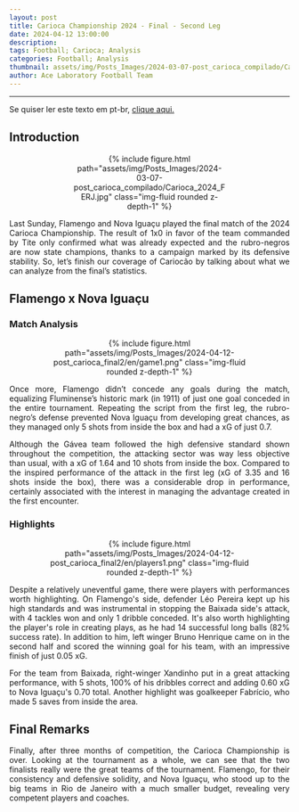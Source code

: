 ```yaml
---
layout: post
title: Carioca Championship 2024 - Final - Second Leg
date: 2024-04-12 13:00:00
description:
tags: Football; Carioca; Analysis
categories: Football; Analysis
thumbnail: assets/img/Posts_Images/2024-03-07-post_carioca_compilado/Carioca_2024_FERJ.jpg
author: Ace Laboratory Football Team
---
```


---
<p align="justify">
Se quiser ler este texto em pt-br, <a href = "https://ac3lab.github.io/blog/2000/post_carioca_final2-pt/"> clique aqui.</a>
</p>

<h2>Introduction</h2>

<div style="width: 55%; margin: 0 auto; text-align: center;">
{% include figure.html path="assets/img/Posts_Images/2024-03-07-post_carioca_compilado/Carioca_2024_FERJ.jpg" class="img-fluid rounded z-depth-1" %}
</div>

<div style="text-align: justify">
<p align="justify">
Last Sunday, Flamengo and Nova Iguaçu played the final match of the 2024 Carioca Championship. The result of 1x0 in favor of the team commanded by Tite only confirmed what was already expected and the rubro-negros are now state champions, thanks to a campaign marked by its defensive stability. So, let’s finish our coverage of Cariocão by talking about what we can analyze from the final’s statistics.
</p>
</div>

<h2>Flamengo x Nova Iguaçu</h2>

<div style="text-align: justify">

<h3>Match Analysis</h3>
<div style="width: 80%; margin: 0 auto; text-align: center;">
{% include figure.html path="assets/img/Posts_Images/2024-04-12-post_carioca_final2/en/game1.png" class="img-fluid rounded z-depth-1" %}
</div>

<p align="justify">
Once more, Flamengo didn’t concede any goals during the match, equalizing Fluminense’s historic mark (in 1911) of just one goal conceded in the entire tournament. Repeating the script from the first leg, the rubro-negro’s defense prevented Nova Iguaçu from developing great chances, as they managed only 5 shots from inside the box and had a xG of just 0.7.
</p>
<p align="justify">
Although the Gávea team followed the high defensive standard shown throughout the competition, the attacking sector was way less objective than usual, with a xG of 1.64 and 10 shots from inside the box. Compared to the inspired performance of the attack in the first leg (xG of 3.35 and 16 shots inside the box), there was a considerable drop in performance, certainly associated with the interest in managing the advantage created in the first encounter.

</p>



<h3>Highlights</h3>

<div style="width: 80%; margin: 0 auto; text-align: center;">
{% include figure.html path="assets/img/Posts_Images/2024-04-12-post_carioca_final2/en/players1.png" class="img-fluid rounded z-depth-1" %}
</div>

<p align="justify">
Despite a relatively uneventful game, there were players with performances worth highlighting. On Flamengo's side, defender Léo Pereira kept up his high standards and was instrumental in stopping the Baixada side's attack, with 4 tackles won and only 1 dribble conceded. It's also worth highlighting the player's role in creating plays, as he had 14 successful long balls (82% success rate). In addition to him, left winger Bruno Henrique came on in the second half and scored the winning goal for his team, with an impressive finish of just 0.05 xG.


</p>

<p align="justify">
For the team from Baixada, right-winger Xandinho put in a great attacking performance, with 5 shots, 100% of his dribbles correct and adding 0.60 xG to Nova Iguaçu's 0.70 total. Another highlight was goalkeeper Fabrício, who made 5 saves from inside the area.


</p>

</div>

<h2>Final Remarks</h2>
<div style="text-align: justify">

<p align="justify">
Finally, after three months of competition, the Carioca Championship is over. Looking at the tournament as a whole, we can see that the two finalists really were the great teams of the tournament. Flamengo, for their consistency and defensive solidity, and Nova Iguaçu, who stood up to the big teams in Rio de Janeiro with a much smaller budget, revealing very competent players and coaches.
</p>

</div>
